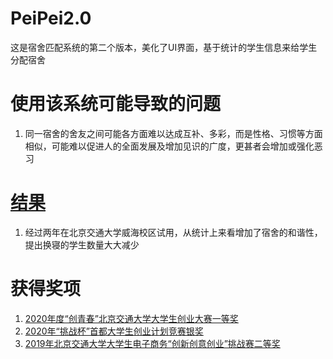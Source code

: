 # PeiPei2.0
这是宿舍匹配系统的第二个版本，美化了UI界面，基于统计的学生信息来给学生分配宿舍

# 使用该系统可能导致的问题
1. 同一宿舍的舍友之间可能各方面难以达成互补、多彩，而是性格、习惯等方面相似，可能难以促进人的全面发展及增加见识的广度，更甚者会增加或强化恶习

# [结果](https://mp.weixin.qq.com/s/UzeqbLTPYvHTgyX70bL_3g)
1. 经过两年在北京交通大学威海校区试用，从统计上来看增加了宿舍的和谐性，提出换寝的学生数量大大减少

# 获得奖项
1. [2020年度“创青春”北京交通大学大学生创业大赛一等奖](http://civil.bjtu.edu.cn/media/attachments/2020/03/20200311163239_37.pdf)
2. [2020年“挑战杯”首都大学生创业计划竞赛银奖](http://news.bjtu.edu.cn/info/1011/33292.htm)
3. [2019年北京交通大学大学生电子商务“创新创意创业”挑战赛二等奖](http://sem.bjtu.edu.cn/show-300-18820.html)
